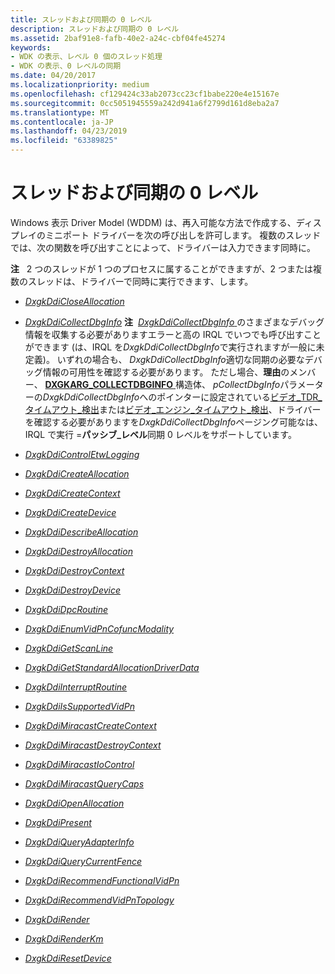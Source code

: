 ```yaml
---
title: スレッドおよび同期の 0 レベル
description: スレッドおよび同期の 0 レベル
ms.assetid: 2baf91e8-fafb-40e2-a24c-cbf04fe45274
keywords:
- WDK の表示、レベル 0 個のスレッド処理
- WDK の表示、0 レベルの同期
ms.date: 04/20/2017
ms.localizationpriority: medium
ms.openlocfilehash: cf129424c33ab2073cc23cf1babe220e4e15167e
ms.sourcegitcommit: 0cc5051945559a242d941a6f2799d161d8eba2a7
ms.translationtype: MT
ms.contentlocale: ja-JP
ms.lasthandoff: 04/23/2019
ms.locfileid: "63389825"
---
```

# <a name="threading-and-synchronization-zero-level"></a>スレッドおよび同期の 0 レベル


Windows 表示 Driver Model (WDDM) は、再入可能な方法で作成する、ディスプレイのミニポート ドライバーを次の呼び出しを許可します。 複数のスレッドでは、次の関数を呼び出すことによって、ドライバーは入力できます同時に。

**注**   2 つのスレッドが 1 つのプロセスに属することができますが、2 つまたは複数のスレッドは、ドライバーで同時に実行できます、します。

 

-   [*DxgkDdiCloseAllocation*](https://msdn.microsoft.com/library/windows/hardware/ff559592)

-   [*DxgkDdiCollectDbgInfo*](https://msdn.microsoft.com/library/windows/hardware/ff559595)
    **注**  [*DxgkDdiCollectDbgInfo* ](https://msdn.microsoft.com/library/windows/hardware/ff559595)のさまざまなデバッグ情報を収集する必要がありますエラーと高の IRQL でいつでも呼び出すことができます (は、IRQL を*DxgkDdiCollectDbgInfo*で実行されますが一般に未定義)。 いずれの場合も、 *DxgkDdiCollectDbgInfo*適切な同期の必要なデバッグ情報の可用性を確認する必要があります。 ただし場合、**理由**のメンバー、 [ **DXGKARG\_COLLECTDBGINFO** ](https://msdn.microsoft.com/library/windows/hardware/ff557545)構造体、 *pCollectDbgInfo*パラメーターの*DxgkDdiCollectDbgInfo*へのポインターに設定されている[ビデオ\_TDR\_タイムアウト\_検出](https://msdn.microsoft.com/library/windows/hardware/hh994433)または[ビデオ\_エンジン\_タイムアウト\_検出](https://msdn.microsoft.com/library/windows/hardware/hh994433)、ドライバーを確認する必要がありますを*DxgkDdiCollectDbgInfo*ページング可能なは、IRQL で実行 =**パッシブ\_レベル**同期 0 レベルをサポートしています。

     

-   [*DxgkDdiControlEtwLogging*](https://msdn.microsoft.com/library/windows/hardware/ff559599)

-   [*DxgkDdiCreateAllocation*](https://msdn.microsoft.com/library/windows/hardware/ff559606)

-   [*DxgkDdiCreateContext*](https://msdn.microsoft.com/library/windows/hardware/ff559612)

-   [*DxgkDdiCreateDevice*](https://msdn.microsoft.com/library/windows/hardware/ff559615)

-   [*DxgkDdiDescribeAllocation*](https://msdn.microsoft.com/library/windows/hardware/ff559620)

-   [*DxgkDdiDestroyAllocation*](https://msdn.microsoft.com/library/windows/hardware/ff559630)

-   [*DxgkDdiDestroyContext*](https://msdn.microsoft.com/library/windows/hardware/ff559636)

-   [*DxgkDdiDestroyDevice*](https://msdn.microsoft.com/library/windows/hardware/ff559639)

-   [*DxgkDdiDpcRoutine*](https://msdn.microsoft.com/library/windows/hardware/ff559645)

-   [*DxgkDdiEnumVidPnCofuncModality*](https://msdn.microsoft.com/library/windows/hardware/ff559649)

-   [*DxgkDdiGetScanLine*](https://msdn.microsoft.com/library/windows/hardware/ff559668)

-   [*DxgkDdiGetStandardAllocationDriverData*](https://msdn.microsoft.com/library/windows/hardware/ff559673)

-   [*DxgkDdiInterruptRoutine*](https://msdn.microsoft.com/library/windows/hardware/ff559680)

-   [*DxgkDdiIsSupportedVidPn*](https://msdn.microsoft.com/library/windows/hardware/ff559684)

-   [*DxgkDdiMiracastCreateContext*](https://msdn.microsoft.com/library/windows/hardware/dn323748)

-   [*DxgkDdiMiracastDestroyContext*](https://msdn.microsoft.com/library/windows/hardware/dn323749)

-   [*DxgkDdiMiracastIoControl*](https://msdn.microsoft.com/library/windows/hardware/dn323750)

-   [*DxgkDdiMiracastQueryCaps*](https://msdn.microsoft.com/library/windows/hardware/dn323751)

-   [*DxgkDdiOpenAllocation*](https://msdn.microsoft.com/library/windows/hardware/ff559699)

-   [*DxgkDdiPresent*](https://msdn.microsoft.com/library/windows/hardware/ff559743)

-   [*DxgkDdiQueryAdapterInfo*](https://msdn.microsoft.com/library/windows/hardware/ff559746)

-   [*DxgkDdiQueryCurrentFence*](https://msdn.microsoft.com/library/windows/hardware/ff559758)

-   [*DxgkDdiRecommendFunctionalVidPn*](https://msdn.microsoft.com/library/windows/hardware/ff559775)

-   [*DxgkDdiRecommendVidPnTopology*](https://msdn.microsoft.com/library/windows/hardware/ff559782)

-   [*DxgkDdiRender*](https://msdn.microsoft.com/library/windows/hardware/ff559793)

-   [*DxgkDdiRenderKm*](https://msdn.microsoft.com/library/windows/hardware/ff559800)

-   [*DxgkDdiResetDevice*](https://msdn.microsoft.com/library/windows/hardware/ff559808)

 

 





